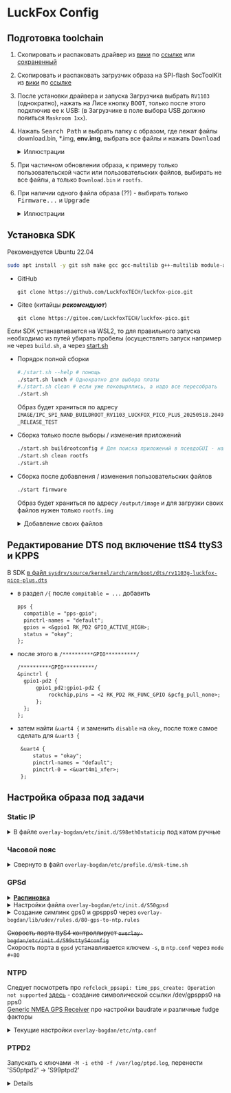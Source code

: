 # LuckFox Config
## Подготовка toolchain

1. Скопировать и распаковать драйвер из [вики](https://wiki.luckfox.com/zh/Luckfox-Pico-Plus-Mini/Flash-image) по [ссылке](https://files.luckfox.com/wiki/Omni3576/TOOLS/DriverAssitant_v5.13.zip) или [сохраненный](/DriverAssitant_v5.12.zip)
2. Скопировать и распаковать загрузчик образа на SPI-flash SocToolKit из [вики](https://wiki.luckfox.com/zh/Luckfox-Pico-Plus-Mini/Flash-image) по [ссылке](https://files.luckfox.com/wiki/Luckfox-Pico/Software/SocToolKit_v1.98_20240705_01_win.zip)
3. После установки драйвера и запуска Загрузчика выбрать `RV1103` (однократно), нажать на Лисе кнопку <kbd>BOOT</kbd>, только после этого подключив ее к USB: (в Загрузчике в поле выбора USB должно пояиться `Maskroom 1хх`).
4. Нажать <kbd>Search Path</kbd> и выбрать папку с образом, где лежат файлы download.bin, *.img, **env.img**, выбрать все файлы и нажать <kbd>Download<kbd>
   <details><summary>Иллюстрации</summary>
    
   ![](/toolkit1.png)
 
   ![](/toolkit2.png)
   </details>

5. При частичном обновлении образа, к примеру только пользовательской части или пользовательских файлов, выбирать не все файлы, а только `Download.bin` и `rootfs`.
6. При наличии одного файла образа (??) - выбирать только <kbd>Firmware...</kbd> и <kbd>Upgrade</kbd>
   <details><summary>Иллюстрации</summary>

    ![](/toolkit3.png)
    </details>

 ## Установка SDK 
Рекомендуется Ubuntu 22.04

```bash
sudo apt install -y git ssh make gcc gcc-multilib g++-multilib module-assistant expect g++ gawk texinfo libssl-dev bison flex fakeroot cmake unzip gperf autoconf device-tree-compiler libncurses5-dev pkg-config bc python-is-python3 passwd openssl openssh-server openssh-client vim file cpio rsync
```

   * GitHub
      ```
      git clone https://github.com/LuckfoxTECH/luckfox-pico.git
      ```

   * Gitee (китайцы ***рекомендуют***)
      ```
      git clone https://gitee.com/LuckfoxTECH/luckfox-pico.git
      ```
Если SDK устанавливается на WSL2, то для правильного запуска необходимо из путей убирать пробелы (осуществлять запуск например не через `build.sh`, а через [start.sh](/start.sh)

* Порядок полной сборки
  ```bash
  #./start.sh --help # помощь
  ./start.sh lunch # Однократно для выбора платы
  #./start.sh clean # если уже поковырялись, а надо все пересобрать
  ./start.sh
  ```

  Образ будет храниться по адресу `IMAGE/IPC_SPI_NAND_BUILDROOT_RV1103_LUCKFOX_PICO_PLUS_20250518.2049_RELEASE_TEST`

* Сборка только после выборы / изменения приложений 
  ```bash
  ./start.sh buildrootconfig # Для поиска приложений в псевдоGUI - нажимать /
  ./start.sh clean rootfs
  ./start.sh
  ```

* Сборка после добавления / изменения пользовательских файлов
  ```bash
  ./start firmware
  ```

  Образ будет храниться по адресу `/output/image` и для загрузки своих файлов нужен только `rootfs.img`

  <details><summary>Добавление своих файлов</summary>

  В папку SDK `project/cfg/BoardConfig_IPC/overlay` добавить свою подпапку `overlay-bogdan` и там разместить дерево с необходимыми файлами
  ```
  # например
  project/cfg/BoardConfig_IPC/overlay/overlay-bogdan/
  └── etc
      ├── samba
      │   ├── smb.conf
      │   └── smbpasswd
      ├── shadow
      └── ssh
          └── sshd_config
  ```

  В файле `project/cfg/BoardConfig_IPC/BoardConfig-<boardconfig>-IPS.mk` (boardconfig=SPI_NAND-Buildroot-RV1103_Luckfox_Pico_Plus) найти строчку `export RK_POST_OVERLAY="..."` и в конец добавить ` overlay-bogdan`
   </details>

## Редактирование DTS под включение ttS4 ttyS3 и KPPS

В SDK [в файл `sysdrv/source/kernel/arch/arm/boot/dts/rv1103g-luckfox-pico-plus.dts`](/rv1103g-luckfox-pico-plus.dts)
* в раздел `/{` после `compitable = ...` добавить
  ```
  pps {
  	compatible = "pps-gpio";
  	pinctrl-names = "default";
  	gpios = <&gpio1 RK_PD2 GPIO_ACTIVE_HIGH>;
  	status = "okay";
  };
  ```
  
* после этого в `/**********GPIO**********/`
  ```
  /**********GPIO**********/
  &pinctrl {
  	gpio1-pd2 {
  		gpio1_pd2:gpio1-pd2 {
  			rockchip,pins =	<2 RK_PD2 RK_FUNC_GPIO &pcfg_pull_none>;
  		};
  	};
  };
  ```
  
* затем найти `&uart4 {` и заменить `disable` на `okey`, после тоже самое сделать для `&uart3 {`
  ```
   &uart4 {
	   status = "okay";
	   pinctrl-names = "default";
	   pinctrl-0 = <&uart4m1_xfer>;
   };
  ```



## Настройка образа под задачи

### Static IP
<details><summary>В файле <code>overlay-bogdan/etc/init.d/S98eth0staticip</code> под катом ручные</summary>

```
cd /etc/init.d
mv S99usb0config S90usb0config 
mv S99_auto_reboot S90_auto_reboot
```

```nano S98eth0staticip```


```
#!/bin/sh

case $1 in
        start)
                killall udhcpc
                ifconfig eth0 192.168.0.200 netmask 255.255.255.0
                route add default gw 192.168.0.1
                echo "nameserver 8.8.8.8" > /etc/resolv.conf

                ;;
        stop)
                ;;
        *)
                exit 1
                ;;
esac
```

```chmod +x S97eth0staticip ```

Другой способ убить `udhcpc` - в файле `/usr/share/udhcpc/default.script` вставить `exit` в начало
</details>       

### Часовой пояс

<details>
  <summary>Свернуто в файл <code>overlay-bogdan/etc/profile.d/msk-time.sh</code> </summary>
        
```
nano /etc/profile/msk-time.sh
```

```
export TZ=CST-3
```
        
</details>

### GPSd
<details>
 <summary><b><u>Распиновка</u></b></summary>
 
![](/luckfox-pinout.png)

|LuckFox|GPS|
|---|---|
|PIN36|	VCC|
|PIN8|	GND|
|PIN7|	RX|
|PIN6|	TX|
|PIN9|	PPS|

</details>


<details>
 <summary>Настройки файла <code>overlay-bogdan/etc/init.d/S50gpsd</code></summary>
        
Замена `DEVICES="/dev/ttyS1"` на `DEVICES="/dev/ttyS4 -G"`
        
</details>

<details>
 <summary>Создание симлинк gps0 и gpspps0 через <code>overlay-bogdan/lib/udev/rules.d/80-gps-to-ntp.rules</code></summary>

   ```
   KERNEL=="ttyS4", SUBSYSTEM=="tty", DRIVER=="", SYMLINK+="gps0", MODE="0666"
   KERNEL=="pps0", OWNER="root", GROUP="dialout", MODE="0660", SYMLINK+="gpspps0"
   ```

</details>

~~Скорость порта ttyS4 контроллирует `overlay-bogdan/etc/init.d/S99sttyS4config`~~<br />
Скорость порта в `gpsd` устанавливается ключем `-s`, в `ntp.conf` через `mode #+80` 

### NTPD

Следует посмотреть про `refclock_ppsapi: time_pps_create: Operation not supported` [здесь](https://forums.raspberrypi.com/viewtopic.php?t=375435) - создание символической ссылки /dev/gpspps0 на pps0 <br/>
[Generic NMEA GPS Receiver](https://www.eecis.udel.edu/~mills/ntp/html/drivers/driver20.html) про настройки baudrate и различные fudge факторы <br />

<details>
 <summary>Текущие настройки <code>overlay-bogdan/etc/ntp.conf</code></summary>
        
```
# gps0 source
server 127.127.20.0 mode 24 prefer
fudge 127.127.20.0 flag1 1

# pps0 source
server  127.127.22.0    minpoll 4
fudge   127.127.22.0    flag3 1

```
</details>

### PTPD2
Запускать с ключами `-M -i eth0 -f /var/log/ptpd.log`, перенести 'S50ptpd2' ->  'S99ptpd2'

















<details>


# PTP-with-PPS-server


## [DESCRIPTION](https://manpages.debian.org/stretch/pps-tools/ppswatch.8.en.html)


### ppstest: PPSAPI interface tester
### ppsldisc: setup correct RS232 line discipline
### ppswatch: continuously print PPS timestamps
### ppsctl: PPS device manager
### ppsfind: find pps device by name

---
ppscheck - tool to check a serial port for PPS [DESCRIPTION](https://manpages.ubuntu.com/manpages/noble/man8/ppscheck.8.html)

---
`ldattach pps /dev/ttyS0` [здесь](https://www.crc.id.au/2016/09/24/adding-a-pps-source-to-ntpd/) подробности
</details>

